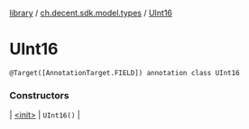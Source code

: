 [library](../../index.md) / [ch.decent.sdk.model.types](../index.md) / [UInt16](./index.md)

# UInt16

`@Target([AnnotationTarget.FIELD]) annotation class UInt16`

### Constructors

| [&lt;init&gt;](-init-.md) | `UInt16()` |

